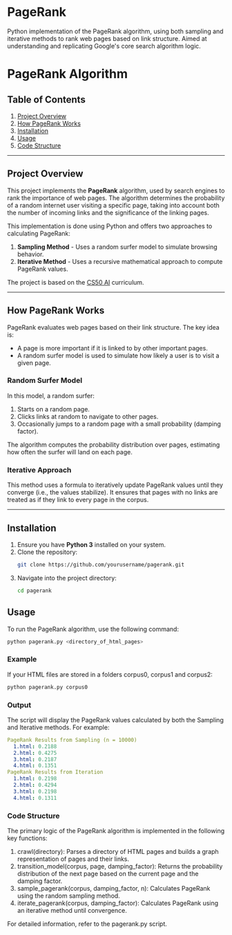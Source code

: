 # PageRank
Python implementation of the PageRank algorithm, using both sampling and iterative methods to rank web pages based on link structure. Aimed at understanding and replicating Google's core search algorithm logic.

# PageRank Algorithm

## Table of Contents
1. [Project Overview](#project-overview)
2. [How PageRank Works](#how-pagerank-works)
3. [Installation](#installation)
4. [Usage](#usage)
5. [Code Structure](#code-structure)

---

## Project Overview
This project implements the **PageRank** algorithm, used by search engines to rank the importance of web pages. The algorithm determines the probability of a random internet user visiting a specific page, taking into account both the number of incoming links and the significance of the linking pages.

This implementation is done using Python and offers two approaches to calculating PageRank:
1. **Sampling Method** - Uses a random surfer model to simulate browsing behavior.
2. **Iterative Method** - Uses a recursive mathematical approach to compute PageRank values.

The project is based on the [CS50 AI](https://cs50.harvard.edu/ai/2024/projects/2/pagerank/) curriculum.

---

## How PageRank Works
PageRank evaluates web pages based on their link structure. The key idea is:
- A page is more important if it is linked to by other important pages.
- A random surfer model is used to simulate how likely a user is to visit a given page.

### Random Surfer Model
In this model, a random surfer:
1. Starts on a random page.
2. Clicks links at random to navigate to other pages.
3. Occasionally jumps to a random page with a small probability (damping factor).

The algorithm computes the probability distribution over pages, estimating how often the surfer will land on each page.

### Iterative Approach
This method uses a formula to iteratively update PageRank values until they converge (i.e., the values stabilize). It ensures that pages with no links are treated as if they link to every page in the corpus.

---

## Installation
1. Ensure you have **Python 3** installed on your system.
2. Clone the repository:
   ```bash
   git clone https://github.com/yourusername/pagerank.git
   ```
3. Navigate into the project directory:
   ```bash
   cd pagerank
   ```

## Usage
To run the PageRank algorithm, use the following command:
```bash
python pagerank.py <directory_of_html_pages>
```

### Example
If your HTML files are stored in a folders corpus0, corpus1 and corpus2:
```bash
python pagerank.py corpus0
```

### Output
The script will display the PageRank values calculated by both the Sampling and Iterative methods. For example:
```yaml
PageRank Results from Sampling (n = 10000)
  1.html: 0.2188
  2.html: 0.4275
  3.html: 0.2187
  4.html: 0.1351
PageRank Results from Iteration
  1.html: 0.2198
  2.html: 0.4294
  3.html: 0.2198
  4.html: 0.1311
```

### Code Structure
The primary logic of the PageRank algorithm is implemented in the following key functions:

1. crawl(directory): Parses a directory of HTML pages and builds a graph representation of pages and their links.
2. transition_model(corpus, page, damping_factor): Returns the probability distribution of the next page based on the current page and the damping factor.
3. sample_pagerank(corpus, damping_factor, n): Calculates PageRank using the random sampling method.
4. iterate_pagerank(corpus, damping_factor): Calculates PageRank using an iterative method until convergence.

For detailed information, refer to the pagerank.py script.

